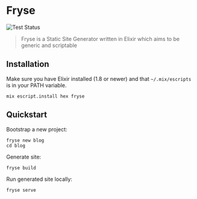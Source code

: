 # Fryse

![Test Status](https://github.com/fryse/fryse/actions/workflows/tests.yml/badge.svg)

> Fryse is a Static Site Generator written in Elixir which aims to be generic and scriptable

## Installation

Make sure you have Elixir installed (1.8 or newer) and that `~/.mix/escripts` is in your PATH variable.

```
mix escript.install hex fryse
```

## Quickstart

Bootstrap a new project:

```
fryse new blog
cd blog
```

Generate site:

```
fryse build
```

Run generated site locally:

```
fryse serve
```
